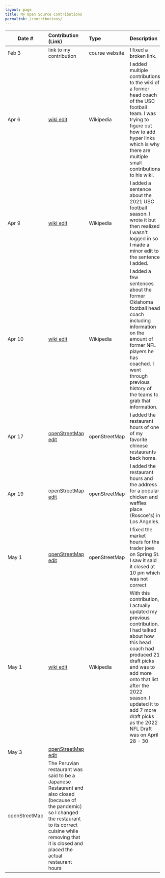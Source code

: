 ```yaml
---
layout: page
title: My Open Source Contributions
permalink: /contributions/
---
```


<!--
Type of the contribution should be "Wikipedia edit", "OpenStreet Map feature", "Documentation", "Course website", "Blog",
"Browser Add-on", etc.

The description should include a brief summary of what you did.

The link should bring us to a public page that shows your contribution. 

Replace the first row with your own contribution. 

-->





| Date #       | Contribution (Link)  | Type  | Description |
|---|:---|:---|:---|
| Feb 3   | link to my contribution    | course website    |   I fixed a broken link.    |
| Apr 6  | [wiki edit](https://en.wikipedia.org/wiki/Special:Contributions/Saldanaj27)  |  Wikipedia   |   I added multiple contributions to the wiki of a former head coach of the USC football team. I was trying to figure out how to add hyper links which is why there are multiple small contributions to his wiki. |
| Apr 9  | [wiki edit](https://en.wikipedia.org/wiki/Special:Contributions/Saldanaj27)  |  Wikipedia   |   I added a sentence about the 2021 USC football season. I wrote it but then realized I wasn't logged in so I made a minor edit to the sentence I added. |
| Apr 10 | [wiki edit](https://en.wikipedia.org/w/index.php?title=Lincoln_Riley&oldid=1082002472) | Wikipedia | I added a few sentences about the former Oklahoma football head coach including information on the amount of former NFL players he has coached. I went through previous history of the teams to grab that information. |
| Apr 17 | [openStreetMap edit](https://www.openstreetmap.org/changeset/119835027#map=13/34.1189/-118.2261) | openStreetMap | I added the restaurant hours of one of my favorite chinese restaurants back home. |
| Apr 19 | [openStreetMap edit](https://www.openstreetmap.org/changeset/119929038) | openStreetMap | I added the restaurant hours and the address for a popular chicken and waffles place (Roscoe's) in Los Angeles. |
| May 1 | [openStreetMap edit](https://www.openstreetmap.org/changeset/120432968) | openStreetMap | I fixed the market hours for the trader joes on Spring St. I saw it said it closed at 10 pm which was not correct |
| May 1 | [wiki edit](https://en.wikipedia.org/w/index.php?title=Lincoln_Riley&oldid=1085663285) | Wikipedia | With this contribution, I actually updated my previous contribution. I had talked about how this head coach had produced 21 draft picks and was to add more onto that list after the 2022 season. I updated it to add 7 more draft picks as the 2022 NFL Draft was on April 28 - 30 |
| May 3 | [openStreetMap edit](https://www.openstreetmap.org/changeset/120509868) |
openStreetMap | The Peruvian restaurant was said to be a Japanese Restaurant and also closed (because of the pandemic) so I changed the restaurant to its correct cuisine while removing that it is closed and placed the actual restaurant hours |